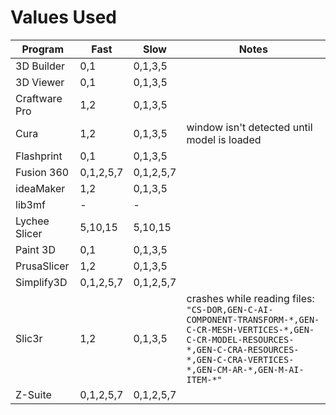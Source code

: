 # Values Used

| Program       | Fast      | Slow      | Notes                                                                                                                                                                                             |
| ------------- | --------- | --------- | ------------------------------------------------------------------------------------------------------------------------------------------------------------------------------------------------- |
| 3D Builder    | 0,1       | 0,1,3,5   |                                                                                                                                                                                                   |
| 3D Viewer     | 0,1       | 0,1,3,5   |                                                                                                                                                                                                   |
| Craftware Pro | 1,2       | 0,1,3,5   |                                                                                                                                                                                                   |
| Cura          | 1,2       | 0,1,3,5   | window isn't detected until model is loaded                                                                                                                                                       |
| Flashprint    | 0,1       | 0,1,3,5   |                                                                                                                                                                                                   |
| Fusion 360    | 0,1,2,5,7 | 0,1,2,5,7 |                                                                                                                                                                                                   |
| ideaMaker     | 1,2       | 0,1,3,5   |                                                                                                                                                                                                   |
| lib3mf        | -         | -         |                                                                                                                                                                                                   |
| Lychee Slicer | 5,10,15   | 5,10,15   |                                                                                                                                                                                                   |
| Paint 3D      | 0,1       | 0,1,3,5   |                                                                                                                                                                                                   |
| PrusaSlicer   | 1,2       | 0,1,3,5   |                                                                                                                                                                                                   |
| Simplify3D    | 0,1,2,5,7 | 0,1,2,5,7 |                                                                                                                                                                                                   |
| Slic3r        | 1,2       | 0,1,3,5   | crashes while reading files: `"CS-DOR,GEN-C-AI-COMPONENT-TRANSFORM-*,GEN-C-CR-MESH-VERTICES-*,GEN-C-CR-MODEL-RESOURCES-*,GEN-C-CRA-RESOURCES-*,GEN-C-CRA-VERTICES-*,GEN-CM-AR-*,GEN-M-AI-ITEM-*"` |
| Z-Suite       | 0,1,2,5,7 | 0,1,2,5,7 |                                                                                                                                                                                                   |

